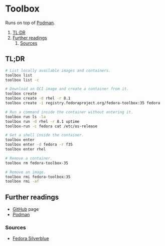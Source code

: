# Toolbox

Runs on top of [Podman].

1. [TL;DR](#tldr)
1. [Further readings](#further-readings)
   1. [Sources](#sources)

## TL;DR

```sh
# List locally available images and containers.
toolbox list
toolbox list -c

# Download an OCI image and create a container from it.
toolbox create
toolbox create -d rhel -r 8.1
toolbox create -i registry.fedoraproject.org/fedora-toolbox:35 fedora

# Run a command inside the container without entering it.
toolbox run ls -la
toolbox run -d rhel -r 8.1 uptime
toolbox-run -c fedora cat /etc/os-release

# Get a shell inside the container.
toolbox enter
toolbox enter -d fedora -r f35
toolbox enter rhel

# Remove a container.
toolbox rm fedora-toolbox-35

# Remove an image.
toolbox rmi fedora-toolbox:35
toolbox rmi -af
```

## Further readings

- [GitHub] page
- [Podman]

### Sources

- [Fedora Silverblue]

<!--
  Reference
  ═╬═Time══
  -->

<!-- Knowledge base -->
[podman]: podman.md

<!-- Upstream -->
[fedora silverblue]: https://docs.fedoraproject.org/en-US/fedora-silverblue/toolbox/
[github]: https://github.com/containers/toolbox
